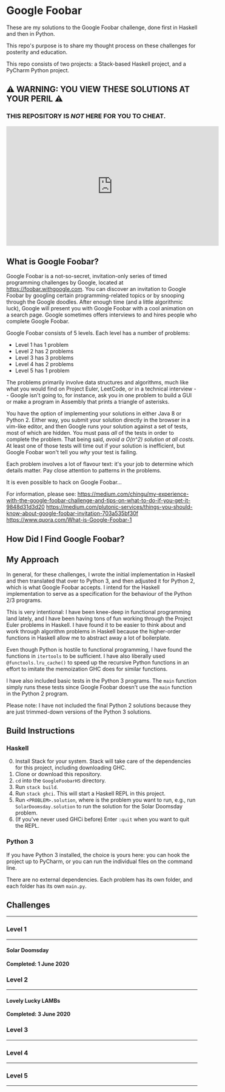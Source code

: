 # Google Foobar
These are my solutions to the Google Foobar challenge, done first in Haskell and then in Python.

This repo's purpose is to share my thought process on these challenges for posterity and education.

This repo consists of two projects: a Stack-based Haskell project,
and a PyCharm Python project.

## ⚠️ WARNING: YOU VIEW THESE SOLUTIONS AT YOUR PERIL ⚠️
### THIS REPOSITORY IS *NOT* HERE FOR YOU TO CHEAT.




<iframe width="560" height="315" src="https://www.youtube.com/embed/OpKpE0J3Rgw" frameborder="0" allow="accelerometer; autoplay; encrypted-media; gyroscope; picture-in-picture" allowfullscreen></iframe>





## What is Google Foobar?
Google Foobar is a not-so-secret, invitation-only series of timed programming challenges by Google, located at https://foobar.withgoogle.com. You can discover an invitation to Google Foobar by googling certain programming-related topics or by snooping through the Google doodles. After enough time (and a little algorithmic luck), Google will present you with Google Foobar with a cool animation on a search page. Google sometimes offers interviews to and hires people who complete Google Foobar.

Google Foobar consists of 5 levels. Each level has a number of problems:
* Level 1 has 1 problem
* Level 2 has 2 problems
* Level 3 has 3 problems
* Level 4 has 2 problems
* Level 5 has 1 problem

The problems primarily involve data structures and algorithms, much like what you would find on Project Euler, LeetCode, or in a technical interview -- Google isn't going to, for instance, ask you in one problem to build a GUI or make a program in Assembly that prints a triangle of asterisks.

You have the option of implementing your solutions in either Java 8 or Python 2. Either way, you submit your solution directly in the browser in a vim-like editor, and then Google runs your solution against a set of tests, most of which are hidden. You must pass *all* of the tests in order to complete the problem. That being said, *avoid a O(n^2) solution at all costs.* At least one of those tests will time out if your solution is inefficient, but Google Foobar won't tell you *why* your test is failing.  

Each problem involves a lot of flavour text: it's your job to determine which details matter. Pay close attention to patterns in the problems.

It is even possible to hack on Google Foobar...

For information, please see:
https://medium.com/chingu/my-experience-with-the-google-foobar-challenge-and-tips-on-what-to-do-if-you-get-it-9848d31d3d20
https://medium.com/plutonic-services/things-you-should-know-about-google-foobar-invitation-703a535bf30f
https://www.quora.com/What-is-Google-Foobar-1

## How Did I Find Google Foobar?


## My Approach
In general, for these challenges, I wrote the initial implementation in Haskell and then translated that over to Python 3, and then adjusted it for Python 2, which is what Google Foobar accepts. I intend for the Haskell implementation to serve as a specification for the behaviour of the Python 2/3 programs.

This is very intentional: I have been knee-deep in functional programming land lately, and I have been having tons of fun working through the Project Euler problems in Haskell. I have found it to be easier to think about and work through algorithm problems in Haskell because the higher-order functions in Haskell allow me to abstract away a lot of boilerplate.

Even though Python is hostile to functional programming, I have found the functions in `itertools` to be sufficient. I have also liberally used `@functools.lru_cache()` to speed up the recursive Python functions in an effort to imitate the memoization GHC does for similar functions.

I have also included basic tests in the Python 3 programs. The `main` function simply runs these tests since Google Foobar doesn't use the `main` function in the Python 2 program.

Please note: I have not included the final Python 2 solutions because they are just trimmed-down versions of the Python 3 solutions.

## Build Instructions
### Haskell
0. Install Stack for your system. Stack will take care of the dependencies for this project, including downloading GHC.
1. Clone or download this repository.
2. `cd` into the `GoogleFoobarHS` directory.
3. Run `stack build`.
4. Run `stack ghci`. This will start a Haskell REPL in this project.
5. Run `<PROBLEM>.solution`, where <PROBLEM> is the problem you want to run, e.g., run `SolarDoomsday.solution` to run the solution for the Solar Doomsday problem.
6. (If you've never used GHCi before) Enter `:quit` when you want to quit the REPL.

### Python 3
If you have Python 3 installed, the choice is yours here:
you can hook the project up to PyCharm, or you can run the individual files on the command line.

There are no external dependencies.
Each problem has its own folder, and each folder has its own `main.py`.

## Challenges
----
### Level 1
----
#### Solar Doomsday
**Completed: 1 June 2020**

### Level 2
----
#### Lovely Lucky LAMBs
**Completed: 3 June 2020**

### Level 3
----


### Level 4
----


### Level 5
----